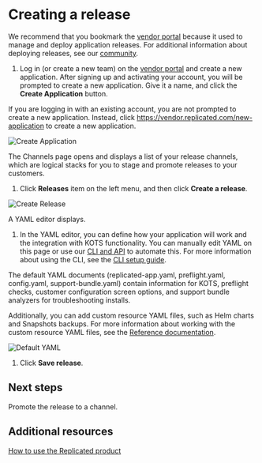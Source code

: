 # Creating a release

We recommend that you bookmark the [vendor portal](https://vendor.replicated.com) because it used to manage and deploy application releases.
For additional information about deploying releases, see our [community](https://help.replicated.com/community/).

1. Log in (or create a new team) on the [vendor portal](https://vendor.replicated.com) and create a new application. After signing up and activating your account, you will be prompted to create a new application. Give it a name, and click the **Create Application** button.

  If you are logging in with an existing account, you are not prompted to create a new application. Instead, click https://vendor.replicated.com/new-application to create a new application.

  ![Create Application](/images/guides/kots/create-application.png)

  The Channels page opens and displays a list of your release channels, which are logical stacks for you to stage and promote releases to your customers.

1. Click **Releases** item on the left menu, and then click **Create a release**.

  ![Create Release](/images/guides/kots/create-release.png)

  A YAML editor displays.

1. In the YAML editor, you can define how your application will work and the integration with KOTS functionality. You can manually edit YAML on this page or use our [CLI and API](/vendor/cli) to automate this. For more information about using the CLI, see the [CLI setup guide](/vendor/guides/cli-quickstart/#2-setting-a-service-account-token).

  The default YAML documents (replicated-app.yaml, preflight.yaml, config.yaml, support-bundle.yaml) contain information for KOTS, preflight checks, customer configuration screen options, and support bundle analyzers for troubleshooting installs.

  Additionally, you can add custom resource YAML files, such as Helm charts and Snapshots backups. For more information about working with the custom resource YAML files, see the [Reference documentation](/reference/v1beta1).

  ![Default YAML](/images/guides/kots/default-yaml.png)

1. Click **Save release**.

## Next steps

Promote the release to a channel.

## Additional resources

[How to use the Replicated product](http://localhost:3000/docs/vendor/getting-started-how-to-use-replicated)
